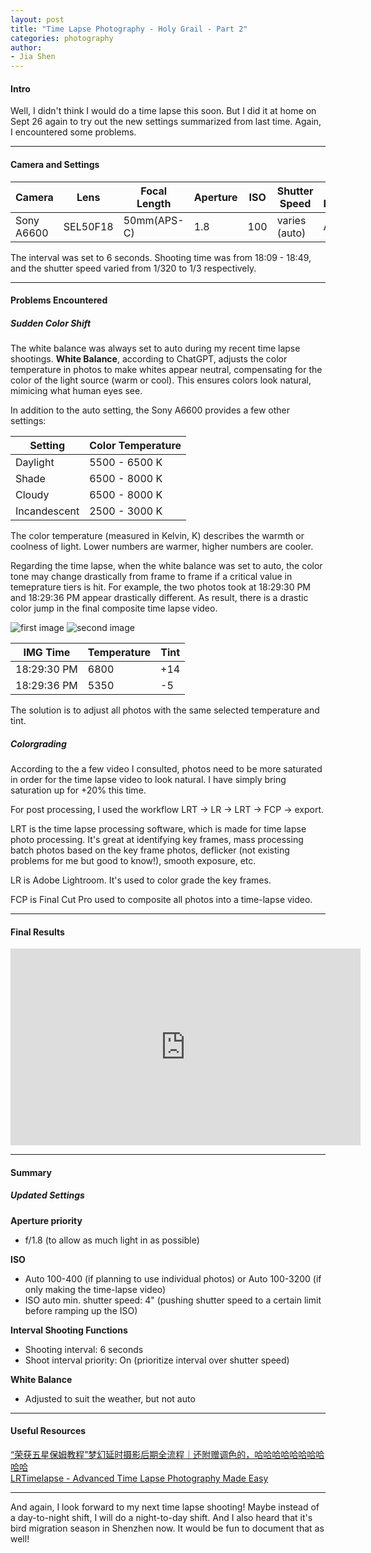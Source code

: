```yaml
---
layout: post  
title: "Time Lapse Photography - Holy Grail - Part 2"  
categories: photography  
author:  
- Jia Shen  
---
```


#### **Intro**

Well, I didn't think I would do a time lapse this soon. But I did it at home on Sept 26 again to try out the new settings summarized from last time. Again, I encountered some problems.

---

#### **Camera and Settings**

Camera           | Lens                  | Focal Length     | Aperture         | ISO              | Shutter Speed     | White Balance
---------------- | --------------------- | ---------------- | ---------------- | ---------------- | ------------------| --------------
Sony A6600       | SEL50F18              | 50mm(APS-C)      | 1.8              | 100              | varies (auto)     | Auto

The interval was set to 6 seconds.
Shooting time was from 18:09 - 18:49, and the shutter speed varied from 1/320 to 1/3 respectively.

---

#### **Problems Encountered**

##### Sudden Color Shift
The white balance was always set to auto during my recent time lapse shootings. **White Balance**, according to ChatGPT, adjusts the color temperature in photos to make whites appear neutral, compensating for the color of the light source (warm or cool). This ensures colors look natural, mimicing what human eyes see.

In addition to the auto setting, the Sony A6600 provides a few other settings:

Setting         | Color Temperature
----------------| ------------------
Daylight        | 5500 - 6500 K
Shade           | 6500 - 8000 K
Cloudy          | 6500 - 8000 K
Incandescent    | 2500 - 3000 K

The color temperature (measured in Kelvin, K) describes the warmth or coolness of light. Lower numbers are warmer, higher numbers are cooler.

Regarding the time lapse, when the white balance was set to auto, the color tone may change drastically from frame to frame if a critical value in temeprature tiers is hit. For example, the two photos took at 18:29:30 PM and 18:29:36 PM appear drastically different. As result, there is a drastic color jump in the final composite time lapse video.

![first image](/jiashen-meow/jiashen-meow.github.io/blob/master/assets/DSC03427.jpg)
![second image](/jiashen-meow/jiashen-meow.github.io/blob/master/assets/DSC03428.jpg)

IMG Time       | Temperature     | Tint
---------------| ----------------| ------
18:29:30 PM    | 6800            | +14
18:29:36 PM    | 5350            | -5

The solution is to adjust all photos with the same selected temperature and tint.

##### Colorgrading
According to the a few video I consulted, photos need to be more saturated in order for the time lapse video to look natural. I have simply bring saturation up for +20% this time.

For post processing, I used the workflow LRT -> LR -> LRT -> FCP -> export.

LRT is the time lapse processing software, which is made for time lapse photo processing. It's great at identifying key frames, mass processing batch photos based on the key frame photos, deflicker (not existing problems for me but good to know!), smooth exposure, etc.

LR is Adobe Lightroom. It's used to color grade the key frames.

FCP is Final Cut Pro used to composite all photos into a time-lapse video.


---

#### **Final Results**

<iframe width="560" height="315" src="https://www.youtube.com/embed/CSFprPnWf4E?si=Wt8-H5wi0aWrHxPI" title="YouTube video player" frameborder="0" allow="accelerometer; autoplay; clipboard-write; encrypted-media; gyroscope; picture-in-picture; web-share" referrerpolicy="strict-origin-when-cross-origin" allowfullscreen></iframe>

---

#### **Summary**

##### Updated Settings

**Aperture priority**

- f/1.8 (to allow as much light in as possible)

**ISO**

- Auto 100-400 (if planning to use individual photos) or Auto 100-3200 (if only making the time-lapse video)
- ISO auto min. shutter speed: 4" (pushing shutter speed to a certain limit before ramping up the ISO)

**Interval Shooting Functions**

- Shooting interval: 6 seconds
- Shoot interval priority: On (prioritize interval over shutter speed)

**White Balance**
- Adjusted to suit the weather, but not auto

---

#### **Useful Resources**

[“荣获五星保姆教程”梦幻延时摄影后期全流程｜还附赠调色的，哈哈哈哈哈哈哈哈哈哈](https://www.bilibili.com/video/BV1SY4y1x7DA/?share_source=copy_web&vd_source=33d738271be75c7c8a4e2a998c000291)  
[LRTimelapse - Advanced Time Lapse Photography Made Easy](https://lrtimelapse.com/)

---

And again, I look forward to my next time lapse shooting! Maybe instead of a day-to-night shift, I will do a night-to-day shift. And I also heard that it's bird migration season in Shenzhen now. It would be fun to document that as well!
